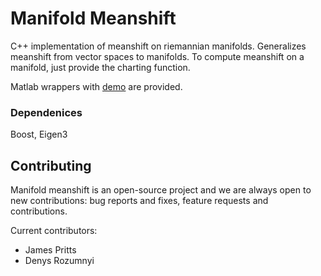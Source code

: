 # Manifold Meanshift

C++ implementation of meanshift on riemannian manifolds. Generalizes meanshift from vector spaces to manifolds. To compute meanshift on a manifold, just provide the charting function. 

Matlab wrappers with [demo](https://github.com/rozumden/meanshift/blob/master/matlab/%2BMMS/demo.m) are provided.

### Dependenices
Boost, Eigen3


## Contributing

Manifold meanshift is an open-source project and we are always open to new contributions: bug reports and fixes, feature requests and contributions.


Current contributors:


  * James Pritts
  * Denys Rozumnyi
